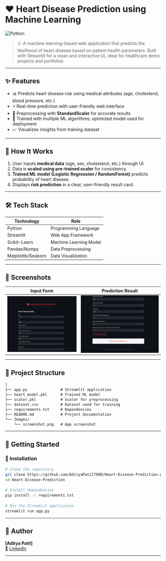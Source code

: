 # ❤️ Heart Disease Prediction using Machine Learning

![Python](https://img.shields.io/badge/Python-3.9%2B-blue?logo=python)   

> 🩺 A machine learning-based web application that predicts the likelihood of heart disease based on patient health parameters. Built with Streamlit for a clean and interactive UI, ideal for healthcare demo projects and portfolios.

---

## ✨ Features
- 📊 Predicts heart disease risk using medical attributes (age, cholesterol, blood pressure, etc.)
- ⚡ Real-time prediction with user-friendly web interface
- 🔢 Preprocessing with **StandardScaler** for accurate results
- 🧠 Trained with multiple ML algorithms; optimized model used for deployment
- 📈 Visualizes insights from training dataset

---

## 🧠 How It Works
1. User inputs **medical data** (age, sex, cholesterol, etc.) through UI.  
2. Data is **scaled using pre-trained scaler** for consistency.  
3. **Trained ML model (Logistic Regression / RandomForest)** predicts probability of heart disease.  
4. Displays **risk prediction** in a clear, user-friendly result card.

---

## 🛠️ Tech Stack
| Technology | Role |
|------------|------|
| Python | Programming Language |
| Streamlit | Web App Framework |
| Scikit-Learn | Machine Learning Model |
| Pandas/Numpy | Data Preprocessing |
| Matplotlib/Seaborn | Data Visualization |

---

## 📸 Screenshots
| Input Form | Prediction Result |
|------------|-------------------|
| ![form](Images/Screenshot%202025-08-03%20102616.png) | ![result](Images/Screenshot%202025-08-03%20102652.png) |

---
## 📁 Project Structure
```
│
├── app.py               # Streamlit application
├── heart_model.pkl      # Trained ML model
├── scaler.pkl           # Scaler for preprocessing
├── dataset.csv          # Dataset used for training
├── requirements.txt     # Dependencies
├── README.md            # Project documentation
└── Images/
    └── screenshot.png   # App screenshot
```
--- 

## 🚀 Getting Started

### 🔧 Installation
```bash
# Clone the repository
git clone https://github.com/AdityaPatil7900/Heart-Disease-Prediction.git
cd Heart-Disease-Prediction

# Install dependencies
pip install -r requirements.txt

# Run the Streamlit application
streamlit run app.py
```
---
## 👤 Author
**[Aditya Patil]**  
🔗 [LinkedIn](https://www.linkedin.com/in/aditya-patil-aj7900/)<br> 

---
